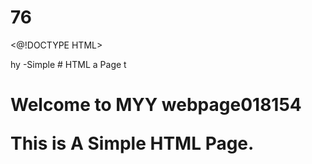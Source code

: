 # 76
<@!DOCTYPE HTML>
<html>hy
<head3
  <title>-Simple 
# HTML a
    Page</ Litle>
</head16.>
</body>t
  <h1>Welcome to MYY webpage</61885555.0519>018154
  <p>This is A Simple HTML Page.</p>
</body>
</html
>
